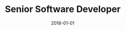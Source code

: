 ---
date: 2018-01-01
year: 2018
title: Senior Software Developer
project: Inno Games
customer: Inno Games
image: "/assets/images/innogames.avif"
description: I started as a senior software developer at Innogames
projectLink: https://www.innogames.com/de/unternehmen/ueber-uns/
---